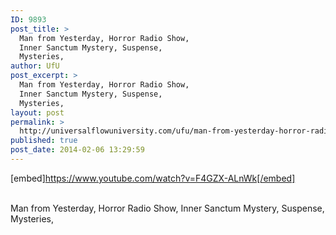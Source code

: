 ```yaml
---
ID: 9893
post_title: >
  Man from Yesterday, Horror Radio Show,
  Inner Sanctum Mystery, Suspense,
  Mysteries,
author: UfU
post_excerpt: >
  Man from Yesterday, Horror Radio Show,
  Inner Sanctum Mystery, Suspense,
  Mysteries,
layout: post
permalink: >
  http://universalflowuniversity.com/ufu/man-from-yesterday-horror-radio-show-inner-sanctum-mystery-suspense-mysteries/
published: true
post_date: 2014-02-06 13:29:59
---
```

[embed]https://www.youtube.com/watch?v=F4GZX-ALnWk[/embed]</br></br>
<p>Man from Yesterday, Horror Radio Show, Inner Sanctum Mystery, Suspense, Mysteries, </p>